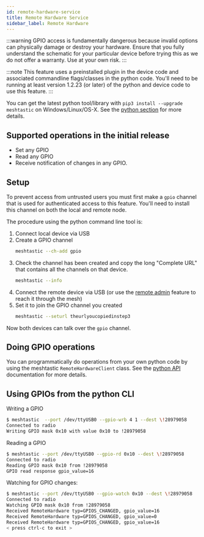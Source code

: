 ```yaml
---
id: remote-hardware-service
title: Remote Hardware Service
sidebar_label: Remote Hardware
---
```


:::warning
GPIO access is fundamentally dangerous because invalid options can physically damage or destroy your hardware. Ensure that you fully understand the schematic for your particular device before trying this as we do not offer a warranty. Use at your own risk.
:::

:::note
This feature uses a preinstalled plugin in the device code and associated commandline flags/classes in the python code.  You'll need to be running at least version 1.2.23 (or later) of the python and device code to use this feature.
:::

You can get the latest python tool/library with `pip3 install --upgrade meshtastic` on Windows/Linux/OS-X. See the [python section](/docs/software/python/python-installation) for more details.

## Supported operations in the initial release

- Set any GPIO
- Read any GPIO
- Receive notification of changes in any GPIO.

## Setup



To prevent access from untrusted users you must first make a `gpio` channel that is used for authenticated access to this feature.  You'll need to install this channel on both the local and remote node.

The procedure using the python command line tool is:

1. Connect local device via USB
2. Create a GPIO channel
    ```bash
    meshtastic --ch-add gpio
    ```
3. Check the channel has been created and copy the long "Complete URL" that contains all the channels on that device.
    ```bash
    meshtastic --info
    ```
4. Connect the remote device via USB (or use the [remote admin](device-remote-admin) feature to reach it through the mesh)
5. Set it to join the GPIO channel you created
    ```bash
    meshtastic --seturl theurlyoucopiedinstep3
    ```

Now both devices can talk over the `gpio` channel.

## Doing GPIO operations

You can programmatically do operations from your own python code by using the meshtastic `RemoteHardwareClient` class. See the [python API](https://meshtastic.github.io/Meshtastic-python) documentation for more details.

## Using GPIOs from the python CLI

Writing a GPIO
```bash title="Expected output"
$ meshtastic  --port /dev/ttyUSB0 --gpio-wrb 4 1 --dest \!28979058 
Connected to radio
Writing GPIO mask 0x10 with value 0x10 to !28979058
```

Reading a GPIO
```bash title="Expected output"
$ meshtastic --port /dev/ttyUSB0 --gpio-rd 0x10 --dest \!28979058 
Connected to radio
Reading GPIO mask 0x10 from !28979058
GPIO read response gpio_value=16
```

Watching for GPIO changes:
```bash title="Expected output"
$ meshtastic --port /dev/ttyUSB0 --gpio-watch 0x10 --dest \!28979058 
Connected to radio
Watching GPIO mask 0x10 from !28979058
Received RemoteHardware typ=GPIOS_CHANGED, gpio_value=16
Received RemoteHardware typ=GPIOS_CHANGED, gpio_value=0
Received RemoteHardware typ=GPIOS_CHANGED, gpio_value=16
< press ctrl-c to exit >
```
